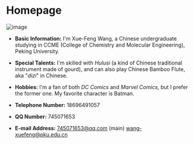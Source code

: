 # Homepage
![image](https://github.com/Xuefeng-Wang/homepage/blob/master/%E7%99%BB%E8%AE%B0%E7%85%A7(1).jpg)
- **Basic Information:** I'm Xue-Feng Wang, a Chinese undergraduate studying in CCME (College of Chemistry and Molecular Engineering), Peking University.

- **Special Talents:** I'm skilled with *Hulusi* (a kind of Chinese traditional instrument made of gourd), and can also play Chinese Bamboo Flute, aka "*dizi*" in Chinese.

- **Hobbies:** I'm a fan of both *DC Comics* and *Marvel Comics*, but I prefer the former one. My favorite character is Batman. 

- **Telephone Number:** 18696491057

- **QQ Number:** 745071653

- **E-mail Address:** 745071653@qq.com (main)  wang-xuefeng@pku.edu.cn
